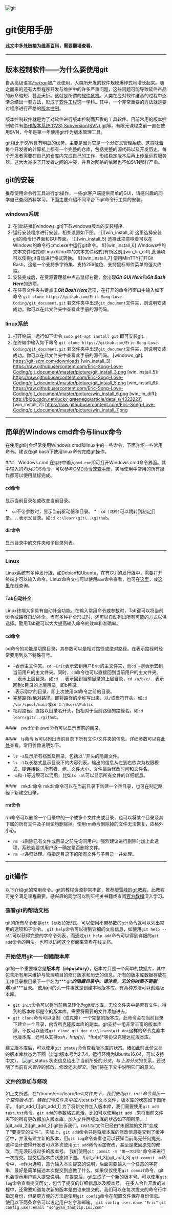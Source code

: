 ![git][git_logo]
# git使用手册
#### 此文中多处链接为[维基百科][wiki]，需要翻墙查看。
---
## 版本控制软件——为什么要使用git
自从高级语言[*Fortran*][fortran]被广泛使用，人类所开发的软件规模爆炸式地增长起来。随之而来的还有大型程序开发与维护中的许多严重问题，这些问题可能导致软件产品的寿命缩短，甚至夭折。这就是所谓的[软件危机][软件危机]。人类在应对软件维基的过程中逐渐总结出一套方法，形成了[软件工程][软件工程]这一学科。其中，一个非常重要的方法就是要对程序进行严格的[版本控制][版本控制]。

版本控制软件就是为了对软件进行版本控制而开发的工具软件。目前常用的版本控制软件有[协作版本系统(CVS)][CVS],[Subversion(SVN)][SVN],[git][git]等。有限元课程之前一直在使用SVN，今年是第一年使用git作为版本管理工具。

git相比于SVN具有明显的优势，主要是因为它是一个*分布式*管理系统。这意味着每个开发者的计算机上都有一个完整的仓库，包括完整的源代码以及开发历史。每个开发者需要在自己的仓库内完成自己的工作，形成稳定版本后再上传至远程服务器。这大大减少了开发者之间的冲突，并且对网络的依赖也不如SVN那样严重。

[git_logo]: https://raw.githubusercontent.com/Eric-Song-Love-Coding/git_document/master/picture/git_logo.jpg
[wiki]: https://zh.wikipedia.org
[fortran]: https://zh.wikipedia.org/wiki/Fortran
[软件危机]: https://zh.wikipedia.org/wiki/%E8%BD%AF%E4%BB%B6%E5%8D%B1%E6%9C%BA
[软件工程]: https://zh.wikipedia.org/wiki/%E8%BD%AF%E4%BB%B6%E5%B7%A5%E7%A8%8B
[版本控制]: https://zh.wikipedia.org/wiki/%E7%89%88%E6%9C%AC%E6%8E%A7%E5%88%B6
[CVS]: https://zh.wikipedia.org/wiki/%E5%8D%94%E4%BD%9C%E7%89%88%E6%9C%AC%E7%B3%BB%E7%B5%B1
[SVN]: https://zh.wikipedia.org/wiki/Subversion
[git]: https://zh.wikipedia.org/wiki/Git
[github]: https://github.com/

## git的安装
推荐使用命令行工具进行git操作，一些git客户端提供简单的GUI，请感兴趣的同学自己查阅资料学习。下面主要介绍不同平台下git命令行工具的安装。
### windows系统
1. 在[此链接][windows_git]下载windows版本的安装程序。
2. 运行安装程序进行安装，相关设置如下图。
![][win_install_3]
这里选择安装git的命令行界面和GUI界面。
![][win_install_5]
选择此项意味着可以在Windows的命令行cmd.exe中运行git命令。
![][win_install_6]
Windows中的文本文件格式和Linux/Unix中的文本文件格式[有所区别][win_lin_diff],此选项可以使得git自动进行格式转换。
![][win_install_7]
使用MinTTY打开Git Bash。这是一个支持多字符集、支持256位色、支持鼠标邮件菜单的强大终端。
3. 安装完成后，在资源管理器中点击鼠标右键，会出现***Git GUI Here***和***Git Bash Here***的选项。
4. 在任意文件夹右键点击***Git Bash Here***选项，在打开的命令行窗口中输入如下命令
```git clone https://github.com/Eric-Song-Love-Coding/git_document.git```
若文件夹中出现`git_document`文件夹，则说明安装成功。你可以在此文件夹中查看此手册的源代码。

### linux系统
1. 打开终端，运行如下命令
```sudo get-apt install git```
即可安装git。
2. 在终端中输入如下命令
```git clone https://github.com/Eric-Song-Love-Coding/git_document.git```
若文件夹中出现```git_document```文件夹，则说明安装成功。你可以在此文件夹中查看此手册的源代码。
[windows_git]: https://git-scm.com/downloads
[win_install_3]: https://raw.githubusercontent.com/Eric-Song-Love-Coding/git_document/master/picture/git_install_3.png
[win_install_5]: https://raw.githubusercontent.com/Eric-Song-Love-Coding/git_document/master/picture/git_install_5.png
[win_install_6]: https://raw.githubusercontent.com/Eric-Song-Love-Coding/git_document/master/picture/win_install_6.png
[win_lin_diff]: http://blog.csdn.net/lucky_greenegg/article/details/43232211
[win_install_7]: https://raw.githubusercontent.com/Eric-Song-Love-Coding/git_document/master/picture/win_install_7.png

---

## 简单的Windows cmd命令与linux命令
在使用git时会经常使用Windows cmd和linux中的一些命令，下面介绍一些常用命令。建议在git bash下使用linux命令完成git操作。

###　Windows cmd
在`运行`中输入`cmd.exe`即可打开Windows cmd命令界面。其中输入的均为DOS命令，可以参考[CMD命令速查手册][CMD]。实际使用中常用的所有操作都可以使用鼠标完成。

#### cd命令
显示当前目录名或改变当前目录。

*　`cd`不带参数时，显示当前驱动器和目录。
*　`cd [路径]`可以跳转到制定目录。`..`表示父目录。如`cd c:\learn\git\..\github`。

#### dir命令
显示目录中的文件夹和子目录列表。

---

### Linux
Linux系统有多种发行版，如[Debian][Debian]和[Ubuntu][Ubuntu]。在有GUI的发行版中，需要打开终端才可以输入命令。Linux命令文档可以使用`man`命令查看，也可在[这里][man]，或[这里][man_zh]在线查询。

#### Tab自动补全
Linux终端大多具有自动补全功能。在输入常用命令或参数时，Tab键可以将当前命令或路径自动补全。当有多种补全形式时，还可以自动列出所有可能的方式以供选择。勤用Tab键可以大大提高输入命令的效率和准确率。

#### cd命令
cd命令的功能是切换目录，其参数可以是相对路径或绝对路径。在表示路径时经常要用到以下特殊符号。

* `~`表示主文件夹。`cd ~Eric`表示去到用户Eric的主文件夹，而`cd ~`则表示去到当前用户的主文件夹。同时，`cd`命令也可以直接回到当前用户的主文件夹。
* `..`表示上层目录。如`cd ..`表示回到当前目录的上层目录，`cd /a/b/c/..`表示回到c目录的上层目录，即b目录。
* `-`表示刚才的目录，即上次使用cd命令之前的目录。
* 完整路径/绝对路径。即将路径的全称写出来，以`/`或盘符开头。如`cd /var/spool/mail`或`cd C:\Users\Public`
* 相对路径。直接以目录名开头，指相对于当前路径的路径名。如`cd learn/git/../github`。

####　pwd命令
pwd命令可以显示当前的目录。

####　ls命令
ls可以列出当前目录下所有文件/文件夹的信息。详细参数可以在[此处][ls_man]查看。常用参数说明如下。

* `ls -a`显示所有档案及目录，包括以'.'开头的隐藏文件。
* `ls -l`以长格式显示目录下的内容列表。输出的信息从左到右依次为权限模式、硬连接数、所有者、组、文件大小、文件最后修改时间和文件名。
* `-a`和`-l`等选项可以混用，比如`ls -al`可以显示所有文件的详细信息。

####　mkdir命令
mkdir命令可以在当前目录下新建一个空目录，也可在制定路径下新建空目录。

#### rm命令
rm命令可以删除一个目录中的一个或多个文件夹或目录，也可以将某个目录及其下属的所有文件及子目论均删除掉。使用rm命令删除掉的文件无法恢复，应格外小心。

* `rm -i`删除已有文件或目录之前先询问用户。强烈建议进行删除时加上此选项，系统会要求用户逐一确定是否删除文件。
* `rm -r`递归处理。将指定目录下的所有文件与子目录一并处理。



[Debian]: http://www.debian.org
[Ubuntu]: http://www.ubuntu.org.cn/global
[CMD]: http://www.jb51.net/help/cmd.htm
[man]: http://man.he.net/
[man_zh]: http://man.linuxde.net/
[ls_man]: http://man.he.net/?topic=ls&section=all

---
## git操作
以下介绍git的常用命令。git的教程资源非常丰富，推荐[廖雪峰的git教程][git_abc]，此教程可完全满足课程需要。感兴趣的同学可以购买相关书籍或查阅[官方教程][git_book]深入学习。
### 查看git的帮助文档
git的所有命令都是`git [参数]`的形式，可以使用不带参数的`git`命令就可以列出常用的选项和子命令。
`git help`命令可以得到详细的文档信息，如使用`git help --all`可以获得完整的字命令列表，而通过`git help add`命令可以得到详细的`git add`命令的用法。也可以访问[这个页面][git_doc]来查看在线文档。
### 开始使用git——创建版本库
git的一个重要概念是**版本库（repository）**，版本库只是一个简单的数据库，其中包含所有用来维护与管理项目的修订版本和历史的信息。所有的版本库数据存放在工作目录根目录下一个名为***.git***的隐藏目录中。请注意，*无论何时*都不要删除***.git***目录。
使用git的头一件事就是创建本地版本库。有两种方法可以创建版本库。

* `git init`命令可以将当前目录转化为git版本库，无论文件夹中是否有文件，得到的版本库都是空的版本库，需要将需要的文件添加进去。
* `git clone`命令可以复制（或克隆）一个完整的版本库。此命令会在当前目录下建立一个目录，内含所克隆版本库的副本。git支持一组非常丰富的版本库源，不仅可以通过`git clone git_doc d:\\learn\git_doc`这样的命令克隆本地版本库，还可以支持*ssh*，*http[s]*，*ftp[s]*等协议克隆远程版本库。

建立版本库后，可以使用`git status`命令查看版本库的状态。诸如此时此份文档的版本库状态为下图（此git版本号为2.7.4，运行环境为Ubuntu16.04，可以支持中文）。
![git_status][git_status]
状态信息给出了当前所处的*分支*，与*上游分支*的关系，还说明了当前有未*暂存*的修改，修改还未*提交*。我们将在下文中说明它们的意义。
### 文件的添加与修改
如上文所述，在*/home/eric/learn/test*文件夹下，我们使用`git init`命令简历一个空的版本库。若我们向文件夹中加入*test.txt*文本文件，版本库的状态如下图所示。
![git_add_1][git_add_1]
为了将新文件加入版本库，我们需要使用`git add test.txt`命令。`git add`的参数格式灵活，比如可以使用`git add .`来将当前文件夹下的所有更改都加入版本库。加入文件后版本库的状态如下图所示。
![git_add_2][git_add_2]
git告诉我们，*text.txt*文件已经由“未跟踪的文件”变成了“要提交的文件”。实际上，`git add`命令只是将版本库的修改信息提交到了缓冲区中，并没有建立新的版本，用`git log`命令查看也可以获知当前尚无任何提交。这种设计使得开发者可以多次使用`git add`命令添加修改，甚至是撤回原先的修改，而无须形成过多的版本号。
我们使用`git commit -m '第一次提交'`命令来进行一次提交。提交后版本库状态如下图。
![git_add_3][git_add_3]
`git commit -m`命令中，`-m`作为选项，意为输入本次提交的说明，后面需要输入一个任意的字符串，最好是简单描述本次提交到底做了什么。如果仅仅使用`git commit`命令，git也会提示用户输入提交说明。
在提交后，git生成了一个新的版本号。可以使用`git log`命令查看提交历史，包含了提交的详细信息以及版本号。
在多人合作开发的过程中，还需要知道每次新的版本是由谁来提交的。我们可以在每次提交的命令行中指定身份，但是更方便的方法是使用`git config`命令在配置文件保存身份信息。使用以下两条命令可以设定用户名字和邮箱。
`git config user.name "Eric"`
`git config user.email "songyan_thu@vip.163.com"`
### 

[git_abc]: http://www.liaoxuefeng.com/wiki/0013739516305929606dd18361248578c67b8067c8c017b000/
[git_book]: https://git-scm.com/book/zh/v2
[git_doc]: https://git-scm.com/docs
[git_status]: https://raw.githubusercontent.com/Eric-Song-Love-Coding/git_document/master/picture/git_status.png


